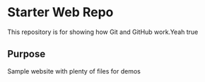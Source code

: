 # Starter Web Repo

This repository is for showing how Git and GitHub work.Yeah true

## Purpose

Sample website with plenty of files for demos